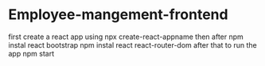 # Employee-mangement-frontend
first create a react app using
npx create-react-appname
then after 
 npm instal react bootstrap
 npm instal react react-router-dom
 after that to run the app
 npm start
 
